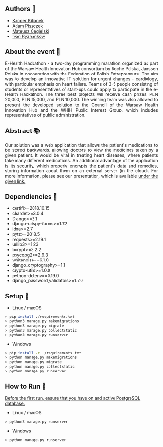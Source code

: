 ## Authors :pushpin:
- [Kacper Kilianek](https://github.com/Kkilianek)
- [Adam Piszczek](https://github.com/AdamPiszczek)
- [Mateusz Cegielski](https://github.com/MateuszCegielski)
- [Ivan Ryzhankow](https://github.com/ToCatharsis)

## About the event :calendar:
<p align="justify">E-Health Hackathon - a two-day programming marathon organized as part of the Warsaw Health Innovation Hub consortium by Roche Polska, Janssen Polska in cooperation with the Federation of Polish Entrepreneurs. The aim was to develop an innovative IT solution for urgent changes - cardiology, with particular emphasis on heart failure. Teams of 3-5 people consisting of students or representatives of start-ups could apply to participate in the e-Health Hackathon. The three best projects will receive cash prizes: PLN 20,000, PLN 15,000, and PLN 10,000. The winning team was also allowed to present the developed solution to the Council of the Warsaw Health Innovation Hub and the WHIH Public Interest Group, which includes representatives of public administration.</p>

## Abstract :books:
<p align="justify">Our solution was a web application that allows the patient's medications to be stored backwards, allowing doctors to view the medicines taken by a given patient. It would be vital in treating heart diseases, where patients take many different medications. An additional advantage of the application is its security, which properly encrypts the patient's data and remedies, storing information about them on an external server (in the cloud). For more information, please see our presentation, which is available <a href="https://view.genial.ly/634272534b861e0011e57517/presentation-medkit">under the given link.</a></p>

## Dependiencies 👷
- certifi>=2018.10.15
- chardet>=3.0.4
- Django>=2.1
- django-crispy-forms>=1.7.2
- idna>=2.7
- pytz>=2018.5
- requests>=2.19.1
- urllib3>=1.23
- bcrypt>=3.2.2
- psycopg2==2.9.3
- whitenoise==6.1.0
- django_cryptography>=1.1
- crypto-utils>=1.0.0
- python-dotenv==0.19.0
- django_password_validators>=1.7.0

## Setup :wrench:
- Linux / macOS
```sh
> pip install ./requirements.txt
> python3 manage.py makemigrations
> python3 manage.py migrate
> python3 manage.py collectstatic
> python3 manage.py runserver
```
- Windows
```sh
> pip install -r ./requirements.txt
> python manage.py makemigrations
> python manage.py migrate
> python manage.py collectstatic
> python manage.py runserver
```

## How to Run :running:
<ins>Before the first run, ensure that you have on and active PostgreSQL database.</ins>
- Linux / macOS
```sh
> python3 manage.py runserver
```
- Windows
```sh
> python manage.py runserver
```
